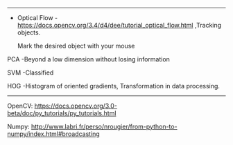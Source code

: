 

*****
*  Optical Flow - https://docs.opencv.org/3.4/d4/dee/tutorial_optical_flow.html ,Tracking objects.

    Mark the desired object with your mouse



PCA -Beyond a low dimension without losing information

SVM -Classified

HOG -Histogram of oriented gradients, Transformation in data processing.


*****

OpenCV: https://docs.opencv.org/3.0-beta/doc/py_tutorials/py_tutorials.html


Numpy: http://www.labri.fr/perso/nrougier/from-python-to-numpy/index.html#broadcasting

